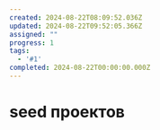 ```yaml
---
created: 2024-08-22T08:09:52.036Z
updated: 2024-08-22T09:52:05.366Z
assigned: ""
progress: 1
tags:
  - '#1'
completed: 2024-08-22T00:00:00.000Z
---
```


# seed проектов
